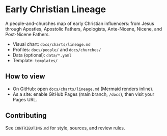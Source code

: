 # Early Christian Lineage

A people-and-churches map of early Christian influencers: from Jesus through Apostles, Apostolic Fathers, Apologists, Ante-Nicene, Nicene, and Post-Nicene Fathers.

- Visual chart: `docs/charts/lineage.md`
- Profiles: `docs/people/` and `docs/churches/`
- Data (optional): `data/*.yaml`
- Template: `templates/`

## How to view
- On GitHub: open `docs/charts/lineage.md` (Mermaid renders inline).
- As a site: enable GitHub Pages (main branch, `/docs`), then visit your Pages URL.

## Contributing
See `CONTRIBUTING.md` for style, sources, and review rules.
